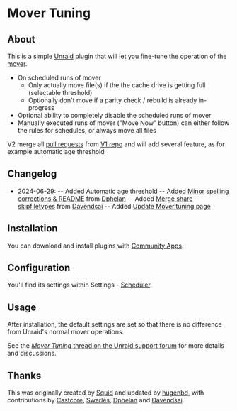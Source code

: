 # Mover Tuning

## About

This is a simple [Unraid](https://unraid.net/) plugin that will let you fine-tune the operation of the [mover](https://docs.unraid.net/unraid-os/manual/additional-settings/#mover).

- On scheduled runs of mover
    - Only actually move file(s) if the the cache drive is getting full (selectable threshold)
    - Optionally don't move if a parity check / rebuild is already in-progress
- Optional ability to completely disable the scheduled runs of mover
- Manually executed runs of mover ("Move Now" button) can either follow the rules for schedules, or always move all files

V2 merge all [pull requests](https://github.com/hugenbd/ca.mover.tuning/pulls) from [V1 repo](https://github.com/hugenbd/ca.mover.tuning) and will add several feature, as for example automatic age threshold

## Changelog
- 2024-06-29: 
-- Added Automatic age threshold
-- Added [Minor spelling corrections & README](https://github.com/dphelan/ca.mover.tuning/tree/spelling-corrections) from [Dphelan](https://github.com/dphelan)
-- Added [Merge share skipfiletypes](https://github.com/davendesai/unraid-mover-tuning/tree/merge-share-skipfiletypes) from [Davendsai](https://github.com/davendesai)
-- Added [Update Mover.tuning.page](https://github.com/Squidly271/ca.mover.tuning/tree/patch-2)

## Installation

You can download and install plugins with [Community Apps](https://unraid.net/community/apps/c/plugins).

## Configuration

You'll find its settings within Settings - [Scheduler](https://docs.unraid.net/unraid-os/manual/additional-settings/#scheduler).

## Usage

After installation, the default settings are set so that there is no difference from Unraid's normal mover operations.

See the [_Mover Tuning_ thread on the Unraid support forum](https://forums.unraid.net/topic/70783-plugin-mover-tuning/) for more details and discussions.

## Thanks

This was originally created by [Squid](https://github.com/Squidly271) and updated by [hugenbd](https://github.com/hugenbd/ca.mover.tuning), with contributions by [Castcore](https://github.com/Castcore), [Swarles](https://github.com/hugenbd/ca.mover.tuning/commit/64e06e91bd83431d768346e4d8158f7be039564e), [Dphelan](https://github.com/dphelan) and [Davendsai](https://github.com/davendesai).
